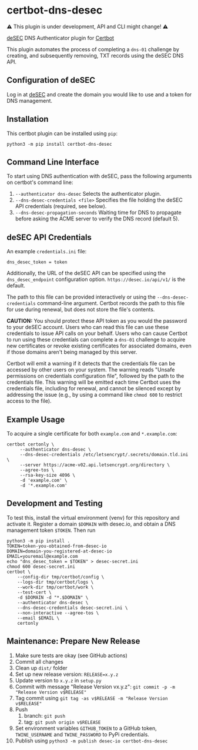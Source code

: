 # certbot-dns-desec

⚠ This plugin is under development, API and CLI might change! ⚠

[deSEC](https://desec.io/) DNS Authenticator plugin for [Certbot](https://certbot.eff.org/)

This plugin automates the process of completing a ``dns-01`` challenge by
creating, and subsequently removing, TXT records using the deSEC DNS API.

## Configuration of deSEC

Log in at [deSEC](https://desec.io/) and create the domain you would like to use and a token for DNS management.

## Installation

This certbot plugin can be installed using `pip`:

    python3 -m pip install certbot-dns-desec


## Command Line Interface

To start using DNS authentication with deSEC, pass the following arguments on
certbot's command line:

1. ``--authenticator dns-desec`` Selects the authenticator plugin.
1. ``--dns-desec-credentials <file>`` Specifies the file holding the deSEC API credentials (required, see below).
1. ``--dns-desec-propagation-seconds`` Waiting time for DNS to propagate before asking the ACME server to verify the
    DNS record (default 5).


## deSEC API Credentials

An example ``credentials.ini`` file:

    dns_desec_token = token

Additionally, the URL of the deSEC API can be specified using the `dns_desec_endpoint` configuration option.
`https://desec.io/api/v1/` is the default.

The path to this file can be provided interactively or using the
``--dns-desec-credentials`` command-line argument. Certbot
records the path to this file for use during renewal, but does not store the
file's contents.

**CAUTION:** You should protect these API token as you would the
password to your deSEC account. Users who can read this file can use these
credentials to issue API calls on your behalf. Users who can cause
Certbot to run using these credentials can complete a ``dns-01`` challenge to
acquire new certificates or revoke existing certificates for associated
domains, even if those domains aren't being managed by this server.

Certbot will emit a warning if it detects that the credentials file can be
accessed by other users on your system. The warning reads "Unsafe permissions
on credentials configuration file", followed by the path to the credentials
file. This warning will be emitted each time Certbot uses the credentials file,
including for renewal, and cannot be silenced except by addressing the issue
(e.g., by using a command like ``chmod 600`` to restrict access to the file).


## Example Usage

To acquire a single certificate for both ``example.com`` and ``*.example.com``:

    certbot certonly \
         --authenticator dns-desec \
         --dns-desec-credentials /etc/letsencrypt/.secrets/domain.tld.ini \
         --server https://acme-v02.api.letsencrypt.org/directory \
         --agree-tos \
         --rsa-key-size 4096 \
         -d 'example.com' \
         -d '*.example.com'


## Development and Testing

To test this, install the virtual environment (venv) for this repository and activate it.
Register a domain `$DOMAIN` with desec.io, and obtain a DNS management token `$TOKEN`. Then run

    python3 -m pip install .
    TOKEN=token-you-obtained-from-desec-io
    DOMAIN=domain-you-registered-at-desec-io
    EMAIL=youremail@example.com
    echo "dns_desec_token = $TOKEN" > desec-secret.ini
    chmod 600 desec-secret.ini
    certbot \
        --config-dir tmp/certbot/config \
        --logs-dir tmp/certbot/logs \
        --work-dir tmp/certbot/work \
        --test-cert \
        -d $DOMAIN -d "*.$DOMAIN" \
        --authenticator dns-desec \
        --dns-desec-credentials desec-secret.ini \
        --non-interactive --agree-tos \
        --email $EMAIL \
        certonly


## Maintenance: Prepare New Release

1. Make sure tests are okay (see GitHub actions)
1. Commit all changes
1. Clean up `dist/` folder
1. Set up new release version: `RELEASE=x.y.z`
1. Update version to `x.y.z` in `setup.py`
1. Commit with message "Release Version vx.y.z": `git commit -p -m "Release Version v$RELEASE"`
1. Tag commit using `git tag -as v$RELEASE -m "Release Version v$RELEASE"`
1. Push
    1. branch: `git push`
    1. tag: `git push origin v$RELEASE`
1. Set environment variables `GITHUB_TOKEN` to a GitHub token, `TWINE_USERNAME` and `TWINE_PASSWORD` to PyPi
    credentials.
1. Publish using `python3 -m publish desec-io certbot-dns-desec`
